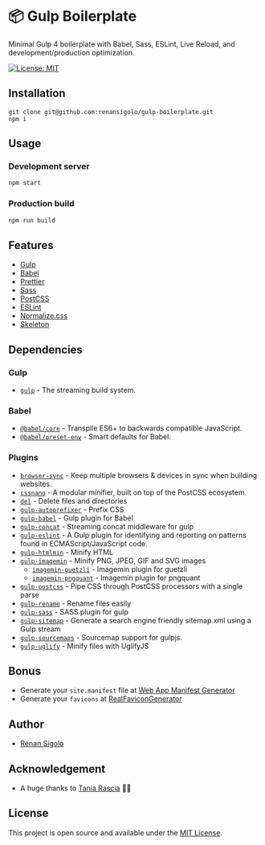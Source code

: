 # 📦 Gulp Boilerplate

Minimal Gulp 4 boilerplate with Babel, Sass, ESLint, Live Reload, and development/production optimization.

[![License: MIT](https://img.shields.io/badge/License-MIT-blue.svg)](https://opensource.org/licenses/MIT)

## Installation

```
git clone git@github.com:renansigolo/gulp-boilerplate.git
npm i
```

## Usage

### Development server

```bash
npm start
```

### Production build

```bash
npm run build
```

## Features

- [Gulp](https://gulpjs.com/)
- [Babel](https://babeljs.io/)
- [Prettier](https://prettier.io/)
- [Sass](https://sass-lang.com/)
- [PostCSS](https://postcss.org/)
- [ESLint](https://eslint.org/)
- [Normalize.css](https://necolas.github.io/normalize.css/)
- [Skeleton](http://getskeleton.com/)

## Dependencies

### Gulp

- [`gulp`](https://github.com/gulpjs/gulp) - The streaming build system.

### Babel

- [`@babel/core`](https://www.npmjs.com/package/@babel/core) - Transpile ES6+ to backwards compatible JavaScript.
- [`@babel/preset-env`](https://babeljs.io/docs/en/babel-preset-env) - Smart defaults for Babel.

### Plugins

- [`browser-sync`](https://github.com/Browsersync/browser-sync) - Keep multiple browsers & devices in sync when building websites.
- [`cssnano`](https://github.com/cssnano/cssnano) - A modular minifier, built on top of the PostCSS ecosystem.
- [`del`](https://github.com/sindresorhus/del) - Delete files and directories
- [`gulp-autoprefixer`](https://github.com/sindresorhus/gulp-autoprefixer) - Prefix CSS
- [`gulp-babel`](https://github.com/babel/gulp-babel) - Gulp plugin for Babel
- [`gulp-concat`](https://github.com/gulp-community/gulp-concat) - Streaming concat middleware for gulp
- [`gulp-eslint`](https://github.com/babel/babel-eslint) - A Gulp plugin for identifying and reporting on patterns found in ECMAScript/JavaScript code.
- [`gulp-htmlmin`](https://github.com/jonschlinkert/gulp-htmlmin) - Minify HTML
- [`gulp-imagemin`](https://github.com/sindresorhus/gulp-imagemin) - Minify PNG, JPEG, GIF and SVG images
  - [`imagemin-guetzli`](https://github.com/imagemin/imagemin-guetzli) - Imagemin plugin for guetzli
  - [`imagemin-pngquant`](https://github.com/imagemin/imagemin-pngquant) - Imagemin plugin for pngquant
- [`gulp-postcss`](https://github.com/postcss/gulp-postcss) - Pipe CSS through PostCSS processors with a single parse
- [`gulp-rename`](https://github.com/hparra/gulp-rename) - Rename files easily
- [`gulp-sass`](https://github.com/dlmanning/gulp-sass) - SASS plugin for gulp
- [`gulp-sitemap`](https://github.com/pgilad/gulp-sitemap) - Generate a search engine friendly sitemap.xml using a Gulp stream
- [`gulp-sourcemaps`](https://github.com/gulp-sourcemaps/gulp-sourcemaps) - Sourcemap support for gulpjs.
- [`gulp-uglify`](https://github.com/terinjokes/gulp-uglify) - Minify files with UglifyJS

## Bonus

- Generate your `site.manifest` file at [Web App Manifest Generator](https://app-manifest.firebaseapp.com/)
- Generate your `favicons` at [RealFaviconGenerator](https://realfavicongenerator.net/)

## Author

- [Renan Sigolo](https://www.renansigolo.com/)

## Acknowledgement

- A huge thanks to [Tania Rascia](https://www.taniarascia.com) 👍🏻

## License

This project is open source and available under the [MIT License](LICENSE).
